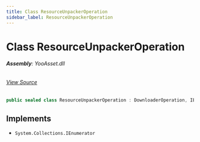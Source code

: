 ```yaml
---
title: Class ResourceUnpackerOperation
sidebar_label: ResourceUnpackerOperation
---
```

# Class ResourceUnpackerOperation


###### **Assembly**: YooAsset.dll
###### [View Source](https://github.com/tuyoogame/YooAsset/blob/main/Assets/YooAsset/Runtime/PackageSystem/Operations/DownloaderOperation.cs#L269)
```csharp title="Declaration"
public sealed class ResourceUnpackerOperation : DownloaderOperation, IEnumerator
```

## Implements

* `System.Collections.IEnumerator`
